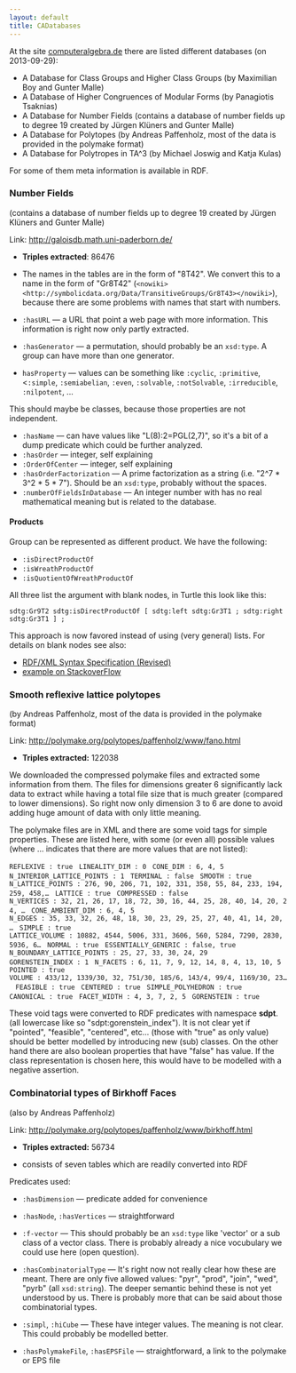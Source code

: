 ```yaml
---
layout: default
title: CADatabases
---
```


At the site [computeralgebra.de](http://www.computeralgebra.de/index.php?option=com_content&view=article&id=89&Itemid=53) there are listed different databases (on 2013-09-29):

-   A Database for Class Groups and Higher Class Groups (by Maximilian Boy and Gunter Malle)
-   A Database of Higher Congruences of Modular Forms (by Panagiotis Tsaknias)
-   A Database for Number Fields (contains a database of number fields up to degree 19 created by Jürgen Klüners and Gunter Malle)
-   A Database for Polytopes (by Andreas Paffenholz, most of the data is provided in the polymake format)
-   A Database for Polytropes in TA\^3 (by Michael Joswig and Katja Kulas)

For some of them meta information is available in RDF.

### Number Fields

(contains a database of number fields up to degree 19 created by Jürgen Klüners and Gunter Malle)

Link: <http://galoisdb.math.uni-paderborn.de/>

-   **Triples extracted**: 86476
-   The names in the tables are in the form of "8T42". We convert this to a name in the form of "Gr8T42" (`<nowiki><http://symbolicdata.org/Data/TransitiveGroups/Gr8T43></nowiki>`), because there are some problems with names that start with numbers.

-   `:hasURL` ­— a URL that point a web page with more information. This information is right now only partly extracted.
-   `:hasGenerator` — a permutation, should probably be an `xsd:type`. A group can have more than one generator.
-   `hasProperty` — values can be something like `:cyclic`, `:primitive`, \<`:simple`, `:semiabelian`, `:even`, `:solvable`, `:notSolvable`, `:irreducible`, `:nilpotent`, ...

This should maybe be classes, because those properties are not independent.

-   `:hasName` — can have values like "L(8):2=PGL(2,7)", so it's a bit of a dump predicate which could be further analyzed.
-   `:hasOrder` — integer, self explaining
-   `:OrderOfCenter` — integer, self explaining
-   `:hasOrderFactorization` — A prime factorization as a string (i.e. "2\^7 \* 3\^2 \* 5 \* 7"). Should be an `xsd:type`, probably without the spaces.
-   `:numberOfFieldsInDatabase` ­— An integer number with has no real mathematical meaning but is related to the database.

#### Products

Group can be represented as different product. We have the following:

-   `:isDirectProductOf`
-   `:isWreathProductOf`
-   `:isQuotientOfWreathProductOf`

All three list the argument with blank nodes, in Turtle this look like this:

`sdtg:Gr9T2 sdtg:isDirectProductOf [ sdtg:left sdtg:Gr3T1 ; sdtg:right sdtg:Gr3T1 ] ;`

This approach is now favored instead of using (very general) lists. For details on blank nodes see also:

-   [RDF/XML Syntax Specification (Revised)](http://www.w3.org/TR/rdf-syntax-grammar/)
-   [example on StackoverFlow](http://stackoverflow.com/questions/9833008/a-pair-of-attributes-in-rdf)

### Smooth reflexive lattice polytopes

(by Andreas Paffenholz, most of the data is provided in the polymake format)

Link: <http://polymake.org/polytopes/paffenholz/www/fano.html>

-   **Triples extracted:** 122038

We downloaded the compressed polymake files and extracted some information from them. The files for dimensions greater 6 significantly lack data to extract while having a total file size that is much greater (compared to lower dimensions). So right now only dimension 3 to 6 are done to avoid adding huge amount of data with only little meaning.

The polymake files are in XML and there are some void tags for simple properties. These are listed here, with some (or even all) possible values (where … indicates that there are more values that are not listed):

`REFLEXIVE : true `
`LINEALITY_DIM : 0 `
`CONE_DIM : 6, 4, 5 `
`N_INTERIOR_LATTICE_POINTS : 1 `
`TERMINAL : false `
`SMOOTH : true `
`N_LATTICE_POINTS : 276, 90, 206, 71, 102, 331, 358, 55, 84, 233, 194, 259, 458,… `
`LATTICE : true `
`COMPRESSED : false `
`N_VERTICES : 32, 21, 26, 17, 18, 72, 30, 16, 44, 25, 28, 40, 14, 20, 24, … `
`CONE_AMBIENT_DIM : 6, 4, 5 `
`N_EDGES : 35, 33, 32, 26, 48, 18, 30, 23, 29, 25, 27, 40, 41, 14, 20, … `
`SIMPLE : true `
`LATTICE_VOLUME : 10882, 4544, 5006, 331, 3606, 560, 5284, 7290, 2830, 5936, 6… `
`NORMAL : true `
`ESSENTIALLY_GENERIC : false, true `
`N_BOUNDARY_LATTICE_POINTS : 25, 27, 33, 30, 24, 29 `
`GORENSTEIN_INDEX : 1 `
`N_FACETS : 6, 11, 7, 9, 12, 14, 8, 4, 13, 10, 5 `
`POINTED : true `
`VOLUME : 433/12, 1339/30, 32, 751/30, 185/6, 143/4, 99/4, 1169/30, 23… `
`FEASIBLE : true `
`CENTERED : true `
`SIMPLE_POLYHEDRON : true `
`CANONICAL : true `
`FACET_WIDTH : 4, 3, 7, 2, 5 `
`GORENSTEIN : true`

These void tags were converted to RDF predicates with namespace **sdpt**. (all lowercase like so "sdpt:gorenstein\_index"). It is not clear yet if "pointed", "feasible", "centered", etc... (those with "true" as only value) should be better modelled by introducing new (sub) classes. On the other hand there are also boolean properties that have "false" has value. If the class representation is chosen here, this would have to be modelled with a negative assertion.

### Combinatorial types of Birkhoff Faces

(also by Andreas Paffenholz)

Link: <http://polymake.org/polytopes/paffenholz/www/birkhoff.html>

-   **Triples extracted:** 56734

-   consists of seven tables which are readily converted into RDF

Predicates used:

-   `:hasDimension` — predicate added for convenience
-   `:hasNode`, `:hasVertices` — straightforward
-   `:f-vector` ­— This should probably be an `xsd:type` like 'vector' or a sub class of a vector class. There is probably already a nice vocubulary we could use here (open question).
-   `:hasCombinatorialType` — It's right now not really clear how these are meant. There are only five allowed values: "pyr", "prod", "join", "wed", "pyrb" (all `xsd:string`). The deeper semantic behind these is not yet understood by us. There is probably more that can be said about those combinatorial types.

-   `:simpl`, `:hiCube` — These have integer values. The meaning is not clear. This could probably be modelled better.
-   `:hasPolymakeFile`, `:hasEPSFile` — straightforward, a link to the polymake or EPS file

